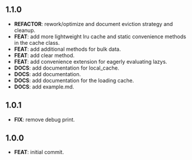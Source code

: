 ## 1.1.0

 - **REFACTOR**: rework/optimize and document eviction strategy and cleanup.
 - **FEAT**: add more lightweight lru cache and static convenience methods in the cache class.
 - **FEAT**: add additional methods for bulk data.
 - **FEAT**: add clear method.
 - **FEAT**: add convenience extension for eagerly evaluating lazys.
 - **DOCS**: add documentation for local_cache.
 - **DOCS**: add documentation.
 - **DOCS**: add documentation for the loading cache.
 - **DOCS**: add example.md.

## 1.0.1

 - **FIX**: remove debug print.

## 1.0.0

 - **FEAT**: initial commit.